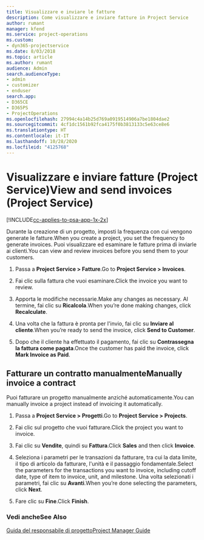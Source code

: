 ```yaml
---
title: Visualizzare e inviare le fatture
description: Come visualizzare e inviare fatture in Project Service
author: rumant
manager: kfend
ms.service: project-operations
ms.custom:
- dyn365-projectservice
ms.date: 8/03/2018
ms.topic: article
ms.author: rumant
audience: Admin
search.audienceType:
- admin
- customizer
- enduser
search.app:
- D365CE
- D365PS
- ProjectOperations
ms.openlocfilehash: 27994c4a14b25d769a0919514906a7be1804dae2
ms.sourcegitcommit: 4cf1dc1561b92fca4175f0b3813133c5e63ce8e6
ms.translationtype: HT
ms.contentlocale: it-IT
ms.lasthandoff: 10/28/2020
ms.locfileid: "4125768"
---
```

# <a name="view-and-send-invoices-project-service"></a><span data-ttu-id="65900-103">Visualizzare e inviare fatture (Project Service)</span><span class="sxs-lookup"><span data-stu-id="65900-103">View and send invoices (Project Service)</span></span>

[!INCLUDE[cc-applies-to-psa-app-1x-2x](../includes/cc-applies-to-psa-app-1x-2x.md)]

<span data-ttu-id="65900-104">Durante la creazione di un progetto, imposti la frequenza con cui vengono generate le fatture.</span><span class="sxs-lookup"><span data-stu-id="65900-104">When you create a project, you set the frequency to generate invoices.</span></span> <span data-ttu-id="65900-105">Puoi visualizzare ed esaminare le fatture prima di inviarle ai clienti.</span><span class="sxs-lookup"><span data-stu-id="65900-105">You can view and review invoices before you send them to your customers.</span></span>  
  
1.  <span data-ttu-id="65900-106">Passa a **Project Service > Fatture**.</span><span class="sxs-lookup"><span data-stu-id="65900-106">Go to **Project Service > Invoices**.</span></span>  
  
2.  <span data-ttu-id="65900-107">Fai clic sulla fattura che vuoi esaminare.</span><span class="sxs-lookup"><span data-stu-id="65900-107">Click the invoice you want to review.</span></span>  
  
3.  <span data-ttu-id="65900-108">Apporta le modifiche necessarie.</span><span class="sxs-lookup"><span data-stu-id="65900-108">Make any changes as necessary.</span></span> <span data-ttu-id="65900-109">Al termine, fai clic su **Ricalcola**.</span><span class="sxs-lookup"><span data-stu-id="65900-109">When you’re done making changes, click **Recalculate**.</span></span>  
  
4.  <span data-ttu-id="65900-110">Una volta che la fattura è pronta per l'invio, fai clic su **Inviare al cliente**.</span><span class="sxs-lookup"><span data-stu-id="65900-110">When you’re ready to send the invoice, click **Send to Customer**.</span></span>  
  
5.  <span data-ttu-id="65900-111">Dopo che il cliente ha effettuato il pagamento, fai clic su **Contrassegna la fattura come pagata**.</span><span class="sxs-lookup"><span data-stu-id="65900-111">Once the customer has paid the invoice, click **Mark Invoice as Paid**.</span></span>  
  
## <a name="manually-invoice-a-contract"></a><span data-ttu-id="65900-112">Fatturare un contratto manualmente</span><span class="sxs-lookup"><span data-stu-id="65900-112">Manually invoice a contract</span></span>  
 <span data-ttu-id="65900-113">Puoi fatturare un progetto manualmente anziché automaticamente.</span><span class="sxs-lookup"><span data-stu-id="65900-113">You can manually invoice a project instead of invoicing it automatically.</span></span>  
  
1.  <span data-ttu-id="65900-114">Passa a **Project Service > Progetti**.</span><span class="sxs-lookup"><span data-stu-id="65900-114">Go to **Project Service > Projects**.</span></span>  
  
2.  <span data-ttu-id="65900-115">Fai clic sul progetto che vuoi fatturare.</span><span class="sxs-lookup"><span data-stu-id="65900-115">Click the project you want to invoice.</span></span>  
  
3.  <span data-ttu-id="65900-116">Fai clic su **Vendite**, quindi su **Fattura**.</span><span class="sxs-lookup"><span data-stu-id="65900-116">Click **Sales** and then click **Invoice**.</span></span>  
  
4.  <span data-ttu-id="65900-117">Seleziona i parametri per le transazioni da fatturare, tra cui la data limite, il tipo di articolo da fatturare, l'unità e il passaggio fondamentale.</span><span class="sxs-lookup"><span data-stu-id="65900-117">Select the parameters for the transactions you want to invoice, including cutoff date, type of item to invoice, unit, and milestone.</span></span> <span data-ttu-id="65900-118">Una volta selezionati i parametri, fai clic su **Avanti**.</span><span class="sxs-lookup"><span data-stu-id="65900-118">When you’re done selecting the parameters, click **Next**.</span></span>  
  
5.  <span data-ttu-id="65900-119">Fare clic su **Fine**.</span><span class="sxs-lookup"><span data-stu-id="65900-119">Click **Finish**.</span></span>  
  
### <a name="see-also"></a><span data-ttu-id="65900-120">Vedi anche</span><span class="sxs-lookup"><span data-stu-id="65900-120">See Also</span></span>  
 [<span data-ttu-id="65900-121">Guida del responsabile di progetto</span><span class="sxs-lookup"><span data-stu-id="65900-121">Project Manager Guide</span></span>](../psa/project-manager-guide.md)
